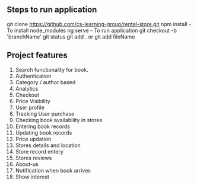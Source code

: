 ## Steps to run application
git clone https://github.com/cs-learning-group/rental-store.git
npm install - To install node_modules
ng serve - To run application
git checkout -b 'branchName'
git status
git add . or git add fileName


## Project features
1. Search functionality for book.
2. Authentication
3. Category / author based 
4. Analytics 
5. Checkout 
6. Price Visibility
7. User profile 
8. Tracking User purchase
9. Checking book availability in stores 
10. Entering book records
11. Updating book records 
12. Price updation 
13. Stores details and location 
14. Store record entery
15. Stores reviews 
16. About-us 
17. Notification when book arrives 
18. Show interest 